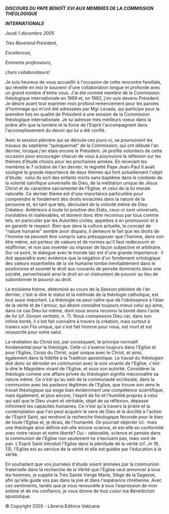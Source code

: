 ***DISCOURS DU PAPE BENOÎT XVI* *AUX MEMBRES DE LA COMMISSION THÉOLOGIQUE***

***INTERNATIONALE***

*Jeudi 1 décembre 2005*

*Très Révérend Président,*

*Excellences,*

*Eminents professeurs,*

*chers collaborateurs!*

Je suis heureux de vous accueillir à l'occasion de cette rencontre familiale, qui réveille en moi le souvenir d'une collaboration longue et profonde avec un grand nombre d'entre vous. J'ai été nommé membre de la Commission théologique internationale en 1969 et, en 1982, j'en suis devenu Président. Je désire avant tout exprimer mon profond remerciement pour les paroles d'hommage qui m'ont été adressées par Mgr Levada, qui participe pour la première fois en qualité de Président à une session de la Commission théologique internationale. Je lui adresse mes meilleurs voeux dans la prière afin que la lumière et la force de l'Esprit l'accompagnent dans l'accomplissement du devoir qui lui a été confié.

Avec la session plénière qui se déroule ces jours-ci, se poursuivent les travaux du septième "quinquennat" de la Commission, qui ont débuté l'an dernier, lorsque j'en étais encore le Président. Je profite volontiers de cette occasion pour encourager chacun de vous à poursuivre la réflexion sur les thèmes d'étude choisis pour les prochaines années. En recevant les membres le 7 octobre de l'an dernier, le regretté Pape Jean-Paul II avait souligné la grande importance de deux thèmes qui font actuellement l'objet d'étude:  celui du sort des enfants morts sans baptême dans le contexte de la volonté salvifique universelle de Dieu, de la médiation unique de Jésus Christ et du caractère sacramentel de l'Eglise, et celui de la loi morale naturelle. Ce dernier thème est d'une importance particulière pour comprendre le fondement des droits enracinés dans la nature de la personne et, en tant que tels, découlant de la volonté même de Dieu Créateur. Antérieurs à toute loi positive des Etats, ceux-ci sont universels, inviolables et inaliénables, et doivent donc être reconnus par tous comme tels, en particulier par les Autorités civiles, appelées à en promouvoir et à en garantir le respect. Bien que dans la culture actuelle, le concept de "nature humaine" semble avoir disparu, il demeure le fait que les droits de l'homme ne peuvent être compris sans présupposer que l'homme, dans son être même, est porteur de valeurs et de normes qu'il faut redécouvrir et réaffirmer, et non pas inventer ou imposer de façon subjective et arbitraire. Sur ce point, le dialogue avec le monde laïc est d'une grande importance:  il doit apparaître avec évidence que la négation d'un fondement ontologique des valeurs essentielles de la vie humaine tombe inévitablement dans le positivisme et soumet le droit aux courants de pensée dominants dans une société, pervertissant ainsi le droit en un instrument de pouvoir au lieu de subordonner le pouvoir au droit.

Le troisième thème, déterminé au cours de la Session plénière de l'an dernier, c'est-à-dire le statut et la méthode de la théologie catholique, est tout aussi important. La théologie ne peut naître que de l'obéissance à l'élan de la vérité et de l'amour, qui désire connaître toujours mieux celui qui aime, dans ce cas Dieu lui-même, dont nous avons reconnu la bonté dans l'acte de foi (cf. *Donum veritatis*, n. 7). Nous connaissons Dieu car, dans son infinie bonté, il s'est fait connaître à travers la création, mais surtout à travers son Fils unique, qui s'est fait homme pour nous, est mort et est ressuscité pour notre salut.

La révélation du Christ est, par conséquent, le principe normatif fondamental pour la théologie. Celle-ci s'exerce toujours dans l'Eglise et pour l'Eglise, Corps du Christ, sujet unique avec le Christ, et ainsi, également dans la fidélité à la Tradition apostolique. Le travail du théologien doit donc se dérouler en communion avec la voix vivante de l'Eglise, c'est-à-dire le Magistère vivant de l'Eglise, et sous son autorité. Considérer la théologie comme une affaire privée du théologien signifie méconnaître sa nature même. Ce n'est qu'au sein de la communauté ecclésiale, dans la communion avec les pasteurs légitimes de l'Eglise, que trouve son sens le travail théologique qui exige bien évidemment une compétence scientifique, mais également, et plus encore, l'esprit de foi et l'humilité propres à celui qui sait que le Dieu vivant et véritable, objet de sa réflexion, dépasse infiniment les capacités humaines. Ce n'est qu'à travers la prière et la contemplation que l'on peut acquérir le sens de Dieu et la docilité à l'action de l'Esprit Saint, qui rendront la recherche théologique féconde pour le bien de toute l'Eglise et, je dirais, de l'humanité. On pourrait objecter ici:  mais une théologie ainsi définie est-elle encore science, et est-elle en conformité avec notre raison et notre liberté? Oui - rationalité, science et pensée dans la communion de l'Eglise non seulement ne s'excluent pas, mais vont de pair. L'Esprit Saint introduit l'Eglise dans la plénitude de la vérité (cf. *Jn* 16, 13), l'Eglise est au service de la vérité et elle est guidée par l'éducation à la vérité.

En souhaitant que vos journées d'étude soient animées par la communion fraternelle dans la recherche de la Vérité que l'Eglise veut annoncer à tous les hommes, je supplie la Très Sainte Vierge Marie, Siège de la Sagesse, afin qu'elle guide vos pas dans la joie et dans l'espérance chrétienne. Avec ces sentiments, tandis que je vous renouvelle à tous l'expression de mon estime et de ma confiance, je vous donne de tout coeur ma Bénédiction apostolique.

© Copyright 2005 - Libreria Editrice Vaticana